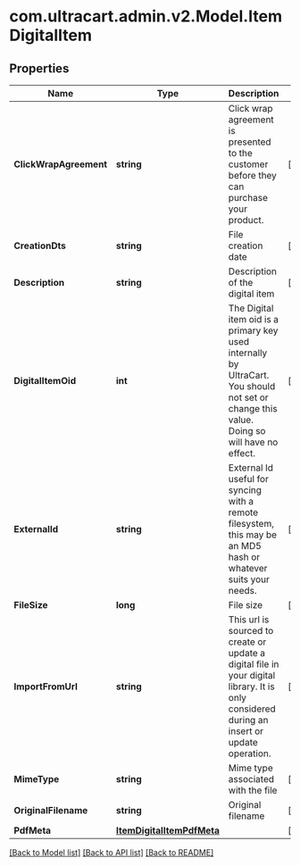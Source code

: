 
# com.ultracart.admin.v2.Model.ItemDigitalItem

## Properties

Name | Type | Description | Notes
------------ | ------------- | ------------- | -------------
**ClickWrapAgreement** | **string** | Click wrap agreement is presented to the customer before they can purchase your product. | [optional] 
**CreationDts** | **string** | File creation date | [optional] 
**Description** | **string** | Description of the digital item | [optional] 
**DigitalItemOid** | **int** | The Digital item oid is a primary key used internally by UltraCart.  You should not set or change this value.  Doing so will have no effect. | [optional] 
**ExternalId** | **string** | External Id useful for syncing with a remote filesystem, this may be an MD5 hash or whatever suits your needs. | [optional] 
**FileSize** | **long** | File size | [optional] 
**ImportFromUrl** | **string** | This url is sourced to create or update a digital file in your digital library.  It is only considered during an insert or update operation. | [optional] 
**MimeType** | **string** | Mime type associated with the file | [optional] 
**OriginalFilename** | **string** | Original filename | [optional] 
**PdfMeta** | [**ItemDigitalItemPdfMeta**](ItemDigitalItemPdfMeta.md) |  | [optional] 

[[Back to Model list]](../README.md#documentation-for-models)
[[Back to API list]](../README.md#documentation-for-api-endpoints)
[[Back to README]](../README.md)

